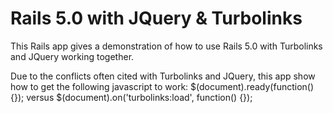 # Rails 5.0 with JQuery & Turbolinks
 This Rails app gives a demonstration of how to use Rails 5.0 with Turbolinks and JQuery working together.

 Due to the conflicts often cited with Turbolinks and JQuery, this app show how to get the following javascript to work: 
 $(document).ready(function(){});
   versus
 $(document).on('turbolinks:load', function() {});
